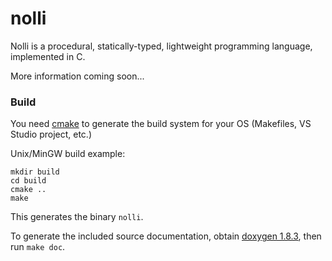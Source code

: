 nolli
=====

Nolli is a procedural, statically-typed, lightweight programming language, implemented in C.

More information coming soon...

### Build 

You need [cmake](http://www.cmake.org/) to generate the build system for your OS (Makefiles, VS Studio project, etc.)

Unix/MinGW build example:

    mkdir build
    cd build
    cmake ..
    make

This generates the binary `nolli`.

To generate the included source documentation, obtain [doxygen 1.8.3](http://www.doxygen.org), then run `make doc`.
